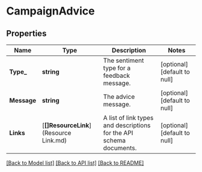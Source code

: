 # CampaignAdvice

## Properties
Name | Type | Description | Notes
------------ | ------------- | ------------- | -------------
**Type_** | **string** | The sentiment type for a feedback message. | [optional] [default to null]
**Message** | **string** | The advice message. | [optional] [default to null]
**Links** | [**[]ResourceLink**](Resource Link.md) | A list of link types and descriptions for the API schema documents. | [optional] [default to null]

[[Back to Model list]](../README.md#documentation-for-models) [[Back to API list]](../README.md#documentation-for-api-endpoints) [[Back to README]](../README.md)


